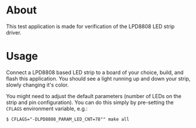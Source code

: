 # About
This test application is made for verification of the LPD8808 LED strip driver.

# Usage
Connect a LPD8808 based LED strip to a board of your choice, build, and flash
this application. You should see a light running up and down your strip,
slowly changing it's color.

You might need to adjust the default parameters (number of LEDs on the strip and
pin configuration). You can do this simply by pre-setting the `CFLAGS`
environment variable, e.g.:
```
$ CFLAGS="-DLPD8808_PARAM_LED_CNT=78"" make all
```
